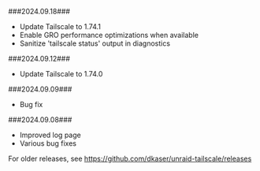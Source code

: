 ###2024.09.18###
- Update Tailscale to 1.74.1
- Enable GRO performance optimizations when available
- Sanitize 'tailscale status' output in diagnostics

###2024.09.12###
- Update Tailscale to 1.74.0

###2024.09.09###
- Bug fix

###2024.09.08###
- Improved log page
- Various bug fixes

For older releases, see https://github.com/dkaser/unraid-tailscale/releases